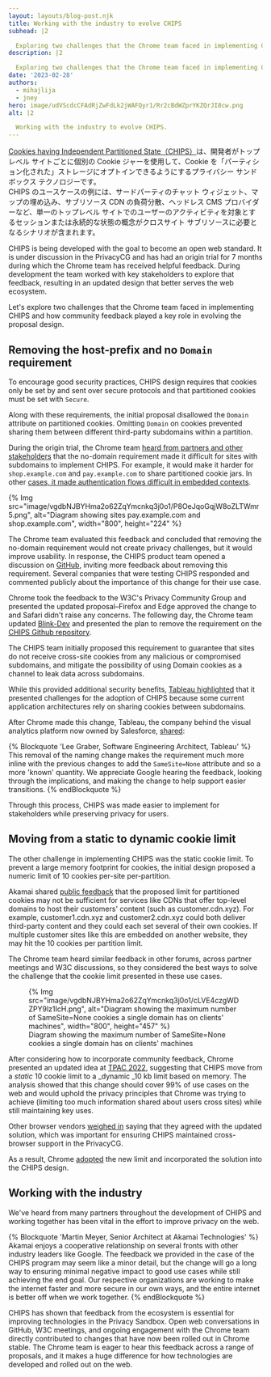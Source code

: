 ```yaml
---
layout: layouts/blog-post.njk
title: Working with the industry to evolve CHIPS
subhead: |2

  Exploring two challenges that the Chrome team faced in implementing CHIPS and how community feedback played a key role in evolving the proposal design.
description: |2

  Exploring two challenges that the Chrome team faced in implementing CHIPS and how community feedback played a key role in evolving the proposal design.
date: '2023-02-28'
authors:
  - mihajlija
  - jney
hero: image/udVScdcCFAdRjZwFdLk2jWAFQyr1/Rr2cBdWZprYKZQrJI8cw.png
alt: |2

  Working with the industry to evolve CHIPS.
---
```


[Cookies having Independent Partitioned State（CHIPS）](/docs/privacy-sandbox/chips/)は、開発者がトップレベル サイトごとに個別の Cookie ジャーを使用して、Cookie を「パーティション化された」ストレージにオプトインできるようにするプライバシー サンドボックス テクノロジーです。<br> CHIPS のユースケースの例には、サードパーティのチャット ウィジェット、マップの埋め込み、サブリソース CDN の負荷分散、ヘッドレス CMS プロバイダーなど、単一のトップレベル サイトでのユーザーのアクティビティを対象とするセッションまたは永続的な状態の概念がクロスサイト サブリソースに必要となるシナリオが含まれます。

CHIPS is being developed with the goal to become an open web standard. It is under discussion in the PrivacyCG and has had an origin trial for 7 months during which the Chrome team has received helpful feedback. During development the team worked with key stakeholders to explore that feedback, resulting in an updated design that better serves the web ecosystem.

Let's explore two challenges that the Chrome team faced in implementing CHIPS and how community feedback played a key role in evolving the proposal design.

## Removing the host-prefix and no `Domain` requirement

To encourage good security practices, CHIPS design requires that cookies only be set by and sent over secure protocols and that partitioned cookies must be set with `Secure`.

Along with these requirements, the initial proposal disallowed the `Domain` attribute on partitioned cookies. Omitting `Domain` on cookies prevented sharing them between different third-party subdomains within a partition.

During the origin trial, the Chrome team [heard from partners and other stakeholders](https://github.com/privacycg/CHIPS/issues/30) that the no-domain requirement made it difficult for sites with subdomains to implement CHIPS. For example, it would make it harder for `shop.example.com` and `pay.example.com` to share partitioned cookie jars. In other [cases, it made authentication flows difficult in embedded contexts](https://github.com/privacycg/CHIPS/issues/39).

{% Img src="image/vgdbNJBYHma2o62ZqYmcnkq3j0o1/P8OeJqoGqjW8oZLTWmr5.png", alt="Diagram showing sites pay.example.com and shop.example.com", width="800", height="224" %}

The Chrome team evaluated this feedback and concluded that removing the no-domain requirement would not create privacy challenges, but it would improve usability. In response, the CHIPS product team opened a discussion on [GitHub](https://github.com/privacycg/CHIPS/issues/43), inviting more feedback about removing this requirement. Several companies that were testing CHIPS responded and commented publicly about the importance of this change for their use case.

Chrome took the feedback to the W3C's Privacy Community Group and presented the updated proposal–Firefox and Edge approved the change to and Safari didn't raise any concerns. The following day, the Chrome team updated [Blink-Dev](https://groups.google.com/a/chromium.org/g/blink-dev/c/kZRtetS8jsY/m/ppK4kDbqAwAJ?utm_medium=email&utm_source=footer) and presented the plan to remove the requirement on the [CHIPS Github repository](https://github.com/privacycg/CHIPS/issues/47).

The CHIPS team initially proposed this requirement to guarantee that sites do not receive cross-site cookies from any malicious or compromised subdomains, and mitigate the possibility of using Domain cookies as a channel to leak data across subdomains.

While this provided additional security benefits, [Tableau highlighted](https://github.com/privacycg/CHIPS/issues/30) that it presented challenges for the adoption of CHIPS because some current application architectures rely on sharing cookies between subdomains.

After Chrome made this change, Tableau, the company behind the visual analytics platform now owned by Salesforce, [shared](https://github.com/privacycg/CHIPS/issues/30#issuecomment-1104225686):

{% Blockquote 'Lee Graber, Software Engineering Architect, Tableau' %} This removal of the naming change makes the requirement much more inline with the previous changes to add the `SameSite=None` attribute and so a more 'known' quantity. We appreciate Google hearing the feedback, looking through the implications, and making the change to help support easier transitions. {% endBlockquote %}

Through this process, CHIPS was made easier to implement for stakeholders while preserving privacy for users.

## Moving from a static to dynamic cookie limit

The other challenge in implementing CHIPS was the static cookie limit.
 To prevent a large memory footprint for cookies, the initial design proposed a numeric limit of 10 cookies per-site per-partition.

Akamai shared [public feedback](https://github.com/privacycg/CHIPS/issues/48) that the proposed limit for partitioned cookies may not be sufficient for services like CDNs that offer top-level domains to host their customers' content (such as customer.cdn.xyz). For example, customer1.cdn.xyz and customer2.cdn.xyz could both deliver third-party content and they could each set several of their own cookies. If multiple customer sites like this are embedded on another website, they may hit the 10 cookies per partition limit.

The Chrome team heard similar feedback in other forums, across partner meetings and W3C discussions, so they considered the best ways to solve the challenge that the cookie limit presented in these use cases.

<figure> {% Img src="image/vgdbNJBYHma2o62ZqYmcnkq3j0o1/cLVE4czgWDZPY9lz1IcH.png", alt="Diagram showing the maximum number of SameSite=None cookies a single domain has on clients' machines", width="800", height="457" %}   <figcaption>Diagram showing the maximum number of SameSite=None cookies a single domain has on clients' machines</figcaption> </figure>

After considering how to incorporate community feedback, Chrome presented an updated idea at [TPAC 2022](https://drive.google.com/file/d/1wSUfOb7BIjtmsO6TdxyBMmw3RUQqCtGa/view), suggesting that CHIPS move from a *static* 10 cookie limit to a _dynamic _10 kb limit based on memory. The analysis showed that this change should cover 99% of use cases on the web and would uphold the privacy principles that Chrome was trying to achieve (limiting too much information shared about users cross sites) while still maintaining key uses.

Other browser vendors [weighed in](https://github.com/privacycg/CHIPS/issues/48#issuecomment-1271611177) saying that they agreed with the updated solution, which was important for ensuring CHIPS maintained cross-browser support in the PrivacyCG.

As a result, Chrome [adopted](https://github.com/chromium/chromium/commit/8be338400e94964708796d2be6afe071233c0f6f) the new limit and incorporated the solution into the CHIPS design.

## Working with the industry

We've heard from many partners throughout the development of CHIPS and working together has been vital in the effort to improve privacy on the web.

{% Blockquote 'Martin Meyer, Senior Architect at Akamai Technologies' %} Akamai enjoys a cooperative relationship on several fronts with other industry leaders like Google. The feedback we provided in the case of the CHIPS program may seem like a minor detail, but the change will go a long way to ensuring minimal negative impact to good use cases while still achieving the end goal. Our respective organizations are working to make the internet faster and more secure in our own ways, and the entire internet is better off when we work together. {% endBlockquote %}

CHIPS has shown that feedback from the ecosystem is essential for improving technologies in the Privacy Sandbox. Open web conversations in GitHub, W3C meetings, and ongoing engagement with the Chrome team directly contributed to changes that have now been rolled out in Chrome stable. The Chrome team is eager to hear this feedback across a range of proposals, and it makes a huge difference for how technologies are developed and rolled out on the web.
